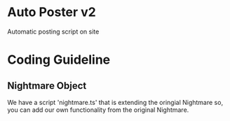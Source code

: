 # Auto Poster v2

Automatic posting script on site




# Coding Guideline

## Nightmare Object

We have a script 'nightmare.ts' that is extending the oringial Nightmare so, you can add our own functionality from the original Nightmare.



